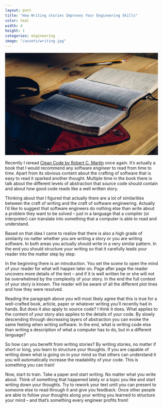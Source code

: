 ```yaml
---
layout: post
title: "How Writing stories Improves Your Engineering Skills"
color: teal
width: 4
height: 1
categories: engineering
image: "/assets/writing.jpg"
---
```


<p align="center">
    <img src="/assets/writing.jpg" />
</p>

Recently I reread [Clean Code by Robert C. Martin](https://http://amzn.to/1PCENq6) once again. It’s actually a book that I would recommend any software engineer to read from time to time. Apart from its obvious content about the crafting of software that is easy to read it sparked another thought. Multiple time in the book there is talk about the different levels of abstraction that source code should contain and about how good code reads like a well written story.

Thinking about that I figured that actually there are a lot of similarities between the craft of writing and the craft of software engineering. Actually I’d like to suggest that software engineers do nothing else than write about a problem they want to be solved – just in a language that a compiler (or interpreter) can translate into something that a computer is able to read and understand.

Based on that idea I came to realize that there is also a high grade of similarity no natter whether you are writing a story or you are writing software. In both areas you actually should write in a very similar pattern. In the end you should structure your writing so that it carefully leads your reader into the matter step by step:

In the beginning there is an introduction. You set the scene to open the mind of your reader for what will happen later on. Page after page the reader uncovers more details of the text – and if it is well written he or she will not be overwhelmed by the complexity of your story. In the end the full context of your story is known. The reader will be aware of all the different plot lines and how they were resolved.

Reading the paragraph above you will most likely agree that this is true for a well-crafted book, article, paper or whatever writing you’ll recently had in hands. But does it also apply to source code? I think it does. What applies to the content of your story also applies to the details of your code. By slowly descending through decreasing layers of abstraction you can evoke the same feeling when writing software. In the end, what is writing code else than writing a description of what a computer has to do, but in a different language?

So how can you benefit from writing stories? By writing stories, no matter if short or long, you learn to structure your thoughts. If you are capable of writing down what is going on in your mind so that others can understand it you will automatically increase the readability of your code. This is something you can train!


Now, start to train. Take a paper and start writing. No matter what you write about. Think of something that happened lately or a topic you like and start writing down your thoughts. Try to rework your text until you can present to someone else to read through it and give you feedback. Once other people are able to follow your thoughts along your writing you learned to structure your mind – and that’s something every engineer profits from!

